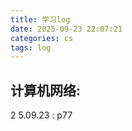 ```yaml
---
title: 学习log
date: 2025-09-23 22:07:21
categories: cs
tags: log
---
```


## 计算机网络:
2 5.09.23 : p77



